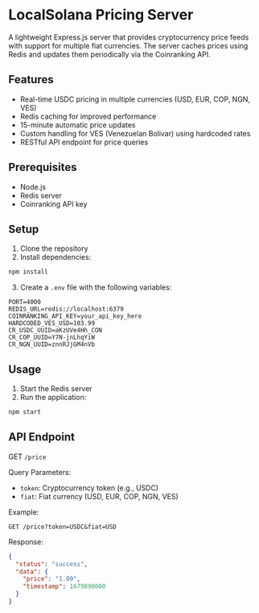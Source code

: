 # LocalSolana Pricing Server

A lightweight Express.js server that provides cryptocurrency price feeds with support for multiple fiat currencies. The server caches prices using Redis and updates them periodically via the Coinranking API.

## Features

- Real-time USDC pricing in multiple currencies (USD, EUR, COP, NGN, VES)
- Redis caching for improved performance
- 15-minute automatic price updates
- Custom handling for VES (Venezuelan Bolivar) using hardcoded rates
- RESTful API endpoint for price queries

## Prerequisites

- Node.js
- Redis server
- Coinranking API key

## Setup

1. Clone the repository
2. Install dependencies:
```bash
npm install
```
3. Create a `.env` file with the following variables:
```env
PORT=4000
REDIS_URL=redis://localhost:6379
COINRANKING_API_KEY=your_api_key_here
HARDCODED_VES_USD=103.99
CR_USDC_UUID=aKzUVe4Hh_CON
CR_COP_UUID=Y7N-jnLhqYiW
CR_NGN_UUID=znnRJjGM4nVb
```

## Usage

1. Start the Redis server
2. Run the application:
```bash
npm start
```

## API Endpoint

GET `/price`

Query Parameters:
- `token`: Cryptocurrency token (e.g., USDC)
- `fiat`: Fiat currency (USD, EUR, COP, NGN, VES)

Example:
```
GET /price?token=USDC&fiat=USD
```

Response:
```json
{
  "status": "success",
  "data": {
    "price": "1.00",
    "timestamp": 1679890000
  }
}
```